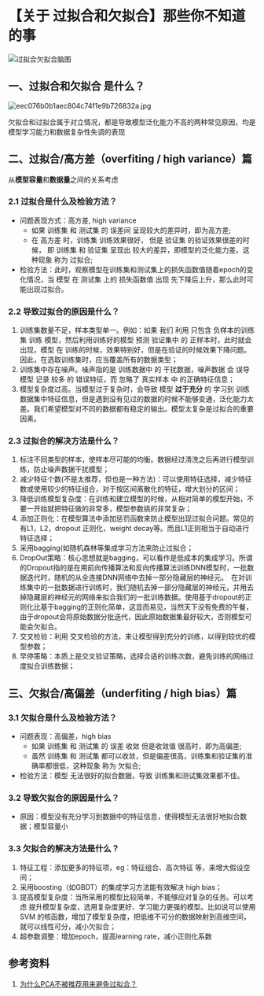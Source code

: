 # 【关于 过拟合和欠拟合】那些你不知道的事

![过拟合欠拟合脑图](img/过拟合和欠拟合.png)

## 一、过拟合和欠拟合 是什么？

![eec076b0b1aec804c74f1e9b726832a.jpg](img/eec076b0b1aec804c74f1e9b726832a.jpg)

欠拟合和过拟合属于对立情况，都是导致模型泛化能力不高的两种常见原因，均是模型学习能力和数据复杂性失调的表现

## 二、过拟合/高方差（overfiting / high variance）篇
 从**模型容量**和**数据量**之间的关系考虑
### 2.1 过拟合是什么及检验方法？

- 问题表现方式：高方差, high variance
  - 如果 训练集 和 测试集 的 误差间 呈现较大的差异时，即为高方差;
  - 在 高方差 时，训练集 训练效果很好， 但是 验证集 的验证效果很差的时候， 即 训练集 和 验证集 呈现出 较大的差异，即模型的泛化能力差。这种现象 称为 过拟合;
- 检验方法：此时，观察模型在训练集和测试集上的损失函数值随着epoch的变化情况，当 模型 在 测试集 上的 损失函数值 出现 先下降后上升，那么此时可能出现过拟合。

### 2.2 导致过拟合的原因是什么？

1. 训练集数量不足，样本类型单一。例如：如果 我们 利用 只包含 负样本的训练集 训练 模型，然后利用训练好的模型 预测 验证集中 的 正样本时，此时就会出现，模型 在 训练的时候，效果特别好，但是在验证的时候效果下降问题。因此，在选取训练集时，应当覆盖所有的数据类型；
2. 训练集中存在噪声。噪声指的是 训练数据中 的 干扰数据，噪声数据 会 误导模型 记录 较多 的 错误特征，而 忽略了 真实样本 中 的正确特征信息；
3. 模型复杂度过高。当模型过于复杂时，会导致 模型 **过于充分** 的 学习到 训练数据集中特征信息，但是遇到没有见过的数据的时候不能够变通，泛化能力太差。我们希望模型对不同的数据都有稳定的输出。模型太复杂是过拟合的重要因素。

### 2.3 过拟合的解决方法是什么？

1. 标注不同类型的样本，使样本尽可能的均衡。数据经过清洗之后再进行模型训练，防止噪声数据干扰模型；
2. 减少特征个数(不是太推荐，但也是一种方法)：可以使用特征选择，减少特征数或使用较少的特征组合，对于按区间离散化的特征，增大划分的区间；
3. 降低训练模型复杂度：在训练和建立模型的时候，从相对简单的模型开始，不要一开始就把特征做的非常多，模型参数挑的非常复杂；
4. 添加正则化：在模型算法中添加惩罚函数来防止模型出现过拟合问题。常见的有L1，L2，dropout 正则化，weight decay等。而且L1正则相当于自动进行特征选择；
5. 采用bagging(如随机森林等集成学习方法来防止过拟合；
6. DropOut策略：核心思想就是bagging，可以看作是低成本的集成学习。所谓的Dropout指的是在用前向传播算法和反向传播算法训练DNN模型时，一批数据迭代时，随机的从全连接DNN网络中去掉一部分隐藏层的神经元。　在对训练集中的一批数据进行训练时，我们随机去掉一部分隐藏层的神经元，并用去掉隐藏层的神经元的网络来拟合我们的一批训练数据。使用基于dropout的正则化比基于bagging的正则化简单，这显而易见，当然天下没有免费的午餐，由于dropout会将原始数据分批迭代，因此原始数据集最好较大，否则模型可能会欠拟合。
7. 交叉检验：利用 交叉检验的方法，来让模型得到充分的训练，以得到较优的模型参数；
8. 早停策略：本质上是交叉验证策略，选择合适的训练次数，避免训练的网络过度拟合训练数据；

## 三、欠拟合/高偏差（underfiting / high bias）篇

### 3.1 欠拟合是什么及检验方法？

- 问题表现：高偏差，high bias
  - 如果 训练集 和 测试集 的 误差 收敛 但是收敛值 很高时，即为高偏差;
  - 虽然 训练集 和 测试集 都可以收敛，但是偏差很高，训练集和验证集的准确率都很低，这种现象 称为 欠拟合;
- 检验方法：模型 无法很好的拟合数据，导致 训练集和测试集效果都不佳。

### 3.2 导致欠拟合的原因是什么？

- 原因：模型没有充分学习到数据中的特征信息，使得模型无法很好地拟合数据；模型容量小

### 3.3 欠拟合的解决方法是什么？

1. 特征工程：添加更多的特征项，eg：特征组合、高次特征 等，来增大假设空间；
2. 采用boosting（如GBDT）的集成学习方法能有效解决 high bias；
3. 提高模型复杂度：当所采用的模型比较简单，不能够应对复杂的任务。可以考虑 提升模型复杂度，选用复杂度更好、学习能力更强的模型。比如说可以使用 SVM 的核函数，增加了模型复杂度，把低维不可分的数据映射到高维空间，就可以线性可分，减小欠拟合；
4. 超参数调整：增加epoch，提高learning rate，减小正则化系数

## 参考资料

1. [为什么PCA不被推荐用来避免过拟合？](https://www.zhihu.com/question/47121788)
